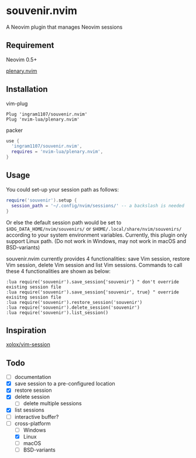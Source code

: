# souvenir.nvim
A Neovim plugin that manages Neovim sessions

## Requirement
Neovim 0.5+

[plenary.nvim](https://github.com/nvim-lua/plenary.nvim)

## Installation
vim-plug

```viml
Plug 'ingram1107/souvenir.nvim'
Plug 'nvim-lua/plenary.nvim'
```

packer

```lua
use {
  'ingram1107/souvenir.nvim',
  requires = 'nvim-lua/plenary.nvim',
}
```

## Usage

You could set-up your session path as follows:

```lua
require('souvenir').setup {
  session_path = '~/.config/nvim/sessions/' -- a backslash is needed
}
```

Or else the default session path would be set to
`$XDG_DATA_HOME/nvim/souvenirs/` or `$HOME/.local/share/nvim/souvenirs/`
according to your system environment variables. Currently, this plugin only
support Linux path. (Do not work in Windows, may not work in macOS and
BSD-variants)

souvenir.nvim currently provides 4 functionalities: save Vim session, restore
Vim session, delete Vim session and list Vim sessions. Commands to call these 4
functionalities are shown as below:

```vimL
:lua require('souvenir').save_session{'souvenir'} " don't override existing session file
:lua require('souvenir').save_session{'souvenir', true} " override exisitng session file
:lua require('souvenir').restore_session('souvenir')
:lua require('souvenir').delete_session('souvenir')
:lua require('souvenir').list_session()
```

## Inspiration

[xolox/vim-session](https://github.com/xolox/vim-session)

## Todo
- [ ] documentation
- [x] save session to a pre-configured location
- [x] restore session
- [x] delete session
  - [ ] delete multiple sessions
- [x] list sessions
- [ ] interactive buffer?
- [ ] cross-platform
  - [ ] Windows
  - [x] Linux
  - [ ] macOS
  - [ ] BSD-variants

